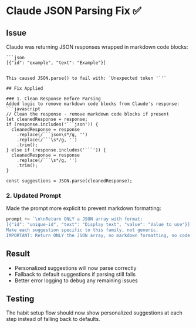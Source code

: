 # Claude JSON Parsing Fix ✅

## Issue
Claude was returning JSON responses wrapped in markdown code blocks:
```
```json
[{"id": "example", "text": "Example"}]
```
```

This caused JSON.parse() to fail with: `Unexpected token '`'`

## Fix Applied

### 1. Clean Response Before Parsing
Added logic to remove markdown code blocks from Claude's response:
```javascript
// Clean the response - remove markdown code blocks if present
let cleanedResponse = response;
if (response.includes('```json')) {
  cleanedResponse = response
    .replace(/```json\s*/g, '')
    .replace(/```\s*/g, '')
    .trim();
} else if (response.includes('```')) {
  cleanedResponse = response
    .replace(/```\s*/g, '')
    .trim();
}

const suggestions = JSON.parse(cleanedResponse);
```

### 2. Updated Prompt
Made the prompt more explicit to prevent markdown formatting:
```javascript
prompt += `\n\nReturn ONLY a JSON array with format: 
[{"id": "unique-id", "text": "Display text", "value": "Value to use"}]
Make each suggestion specific to this family, not generic.
IMPORTANT: Return ONLY the JSON array, no markdown formatting, no code blocks, no extra text.`;
```

## Result
- Personalized suggestions will now parse correctly
- Fallback to default suggestions if parsing still fails
- Better error logging to debug any remaining issues

## Testing
The habit setup flow should now show personalized suggestions at each step instead of falling back to defaults.